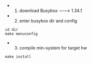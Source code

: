 + 1. download Busybox ---> 1.34.1
+ 2. enter busybox dir and config
```
cd dir
make menuconfig
```
+ 3. compile min-system for target hw
```
make install
```
